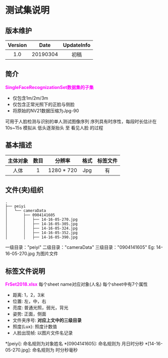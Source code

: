 # 测试集说明
## 版本维护
|Version|Date|UpdateInfo|
|:--:|:--:|:--:|
|1.0|20190304|初稿|
## 简介
<font color="#ff00ff">**SingleFaceRecognizationSet数据集的子集**</font>
- 仅包含1m/2m/3m
- 仅包含正常光照下的正脸与侧脸
- 将原始的NV21数据压缩为Jpg-90

可用于人脸检测与识别的单人测试图像序列
序列具有时序性，每段时长估计在10s~15s
模拟从 低头逐渐抬头 至 看见人脸 的过程

## 基本描述
|主体对象|数目|分辨率|格式|标签文件|
|:--:|:--:|:--:|:--:|:--:|
|人体|1|1280 * 720|Jpg|有

## 文件(夹)组织
```
.
├── peiyi
│   └── cameraData
│       ├── 0904141605
│       │   ├── 14-16-05-270.jpg
│       │   ├── 14-16-05-305.jpg
│       │   ├── 14-16-05-324.jpg
│       │   ├── 14-16-05-352.jpg
│       │   ├── 14-16-05-390.jpg
```
一级目录："peiyi"
二级目录："cameraData"
三级目录："0904141605"
Eg: 14-16-05-270.jpg 为图片文件

## 标签文件说明
<font color="#ff00ff">**FrSet2018.xlsx**</font>
每个sheet name对应对象(人名)
每个sheet中有7个属性

 - 距离: 1，2，3米
 - 位置: 左，中，右
 - 亮度: 普通光照，弱光，背光
 - 姿势: 正面，侧面
 - 文件夹序号: **对应上文中的三级目录**
 - 照度(Lux): 照度计数值
 - 人脸出现帧: 以图片文件名记录

*[peiyi]: 命名规则为对象姓名
*[0904141605]: 命名规则为 月日时分秒
*[14-16-05-270.jpg]: 命名规则为 时分秒毫秒
<!--stackedit_data:
eyJoaXN0b3J5IjpbLTQyMjkxMDA2XX0=
-->